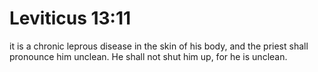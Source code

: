 # Leviticus 13:11

it is a chronic leprous disease in the skin of his body, and the priest shall pronounce him unclean. He shall not shut him up, for he is unclean.
